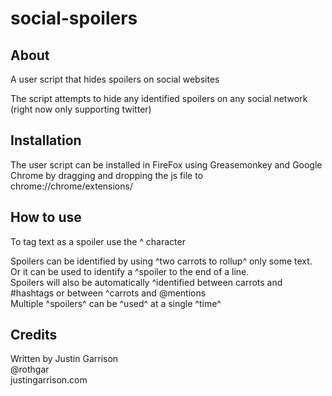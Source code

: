 social-spoilers
===============

## About
A user script that hides spoilers on social websites

The script attempts to hide any identified spoilers on any social network (right now only supporting twitter)

## Installation
The user script can be installed in FireFox using Greasemonkey and Google Chrome by dragging and dropping the js file to chrome://chrome/extensions/

## How to use
To tag text as a spoiler use the ^ character

Spoilers can be identified by using ^two carrots to rollup^ only some text.  
Or it can be used to identify a ^spoiler to the end of a line.  
Spoilers will also be automatically ^identified between carrots and #hashtags or between ^carrots and @mentions  
Multiple ^spoilers^ can be ^used^ at a single ^time^

## Credits
Written by Justin Garrison  
@rothgar  
justingarrison.com  
